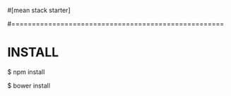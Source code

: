 #[mean stack starter]

#====================================================

# INSTALL

$ npm install

$ bower install